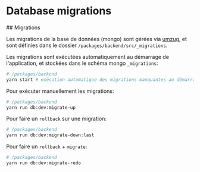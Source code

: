 # Database migrations

## Migrations

Les migrations de la base de données (mongo) sont gérées via [umzug](https://github.com/sequelize/umzug), et sont définies dans le dossier `/packages/backend/src/_migrations`.

Les migrations sont exécutées automatiquement au démarrage de l'application, et stockées dans le schéma mongo `_migrations`:

```bash
# /packages/backend
yarn start # exécution automatique des migrations manquantes au démarrage de l'application
```

Pour exécuter manuellement les migrations:

```bash
# /packages/backend
yarn run db:dev:migrate-up
```

Pour faire un `rollback` sur une migration:

```bash
# /packages/backend
yarn run db:dev:migrate-down:last
```

Pour faire un `rollback` + `migrate`:

```bash
# /packages/backend
yarn run db:dev:migrate-redo
```

